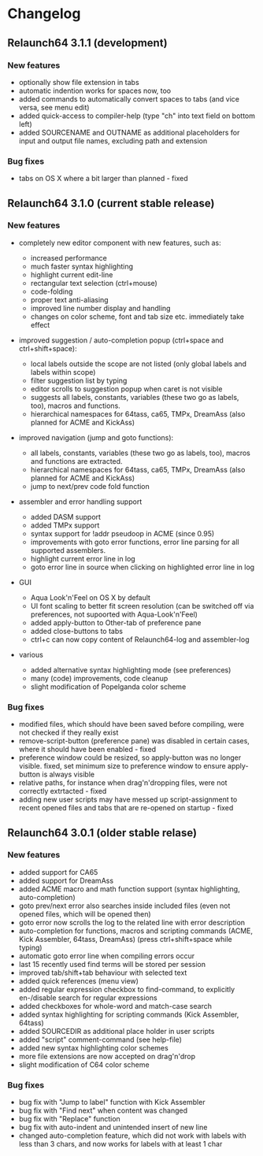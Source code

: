 Changelog
================

Relaunch64 3.1.1 (development)
----------------

### New features
* optionally show file extension in tabs
* automatic indention works for spaces now, too
* added commands to automatically convert spaces to tabs (and vice versa, see menu edit)
* added quick-access to compiler-help (type "ch" into text field on bottom left)
* added SOURCENAME and OUTNAME as additional placeholders for input and output file names, excluding path and extension

### Bug fixes
* tabs on OS X where a bit larger than planned - fixed


Relaunch64 3.1.0 (current stable release)
----------------

### New features
* completely new editor component with new features, such as:
  - increased performance
  - much faster syntax highlighting
  - highlight current edit-line
  - rectangular text selection (ctrl+mouse)
  - code-folding
  - proper text anti-aliasing
  - improved line number display and handling
  - changes on color scheme, font and tab size etc. immediately take effect

* improved suggestion / auto-completion popup (ctrl+space and ctrl+shift+space):
  - local labels outside the scope are not listed (only global labels and labels within scope)
  - filter suggestion list by typing
  - editor scrolls to suggestion popup when caret is not visible
  - suggests all labels, constants, variables (these two go as labels, too), macros and functions.
  - hierarchical namespaces for 64tass, ca65, TMPx, DreamAss (also planned for ACME and KickAss)

* improved navigation (jump and goto functions):
  - all labels, constants, variables (these two go as labels, too), macros and functions are extracted.
  - hierarchical namespaces for 64tass, ca65, TMPx, DreamAss (also planned for ACME and KickAss)
  - jump to next/prev code fold function

* assembler and error handling support
  - added DASM support
  - added TMPx support
  - syntax support for !addr pseudoop in ACME (since 0.95)
  - improvements with goto error functions, error line parsing for all supported assemblers.
  - highlight current error line in log
  - goto error line in source when clicking on highlighted error line in log

* GUI
  - Aqua Look'n'Feel on OS X by default
  - UI font scaling to better fit screen resolution (can be switched off via preferences, not supoorted with Aqua-Look'n'Feel)
  - added apply-button to Other-tab of preference pane
  - added close-buttons to tabs
  - ctrl+c can now copy content of Relaunch64-log and assembler-log

* various
  - added alternative syntax highlighting mode (see preferences)
  - many (code) improvements, code cleanup
  - slight modification of Popelganda color scheme

### Bug fixes
* modified files, which should have been saved before compiling, were not checked if they really exist
* remove-script-button (preference pane) was disabled in certain cases, where it should have been enabled - fixed
* preference window could be resized, so apply-button was no longer visible. fixed, set minimum size to preference window to ensure apply-button is always visible
* relative paths, for instance when drag'n'dropping files, were not correctly extrtacted - fixed
* adding new user scripts may have messed up script-assignment to recent opened files and tabs that are re-opened on startup - fixed

Relaunch64 3.0.1 (older stable relase)
----------------

### New features
* added support for CA65
* added support for DreamAss
* added ACME macro and math function support (syntax highlighting, auto-completion)
* goto prev/next error also searches inside included files (even not opened files, which will be opened then)
* goto error now scrolls the log to the related line with error description
* auto-completion for functions, macros and scripting commands (ACME, Kick Assembler, 64tass, DreamAss) (press ctrl+shift+space while typing)
* automatic goto error line when compiling errors occur
* last 15 recently used find terms will be stored per session
* improved tab/shift+tab behaviour with selected text
* added quick references (menu view)
* added regular expression checkbox to find-command, to explicitly en-/disable search for regular expressions
* added checkboxes for whole-word and match-case search
* added syntax highlighting for scripting commands (Kick Assembler, 64tass)
* added SOURCEDIR as additional place holder in user scripts
* added "script" comment-command (see help-file)
* added new syntax highlighting color schemes
* more file extensions are now accepted on drag'n'drop
* slight modification of C64 color scheme

### Bug fixes
* bug fix with "Jump to label" function with Kick Assembler
* bug fix with "Find next" when content was changed
* bug fix with "Replace" function
* bug fix with auto-indent and unintended insert of new line
* changed auto-completion feature, which did not work with labels with less than 3 chars, and now works for labels with at least 1 char

